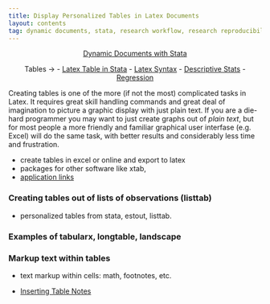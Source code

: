 ```yaml
---
title: Display Personalized Tables in Latex Documents
layout: contents
tag: dynamic documents, stata, research workflow, research reproducibility, reproducible research, social sciences
---
```


<a name="Contents"></a>
<p style="text-align: center;">
<a href="https://crenteriam.github.io/training/dynamic-documents/dynamicdocs-stata/">Dynamic Documents with Stata</a>
</p>
<p style="text-align: center;">
Tables &rarr; - <a href="https://crenteriam.github.io/training/dynamic-documents/tables-stata/">Latex Table in Stata</a> - <a href="https://crenteriam.github.io/training/dynamic-documents/tables-latex/">Latex Syntax</a> - <a href="https://crenteriam.github.io/training/dynamic-documents/tables-descriptives/">Descriptive Stats</a> - <a href="https://crenteriam.github.io/training/dynamic-documents/tables-ols/">Regression</a>
</p>

Creating tables is one of the more (if not the most) complicated tasks in Latex. It requires great skill handling commands and great deal of imagination to picture a graphic display with just plain text. If you are a die-hard programmer you may want to just create graphs out of *plain text*, but for most people a more friendly and familiar graphical user interfase (e.g. Excel) will do the same task, with better results and considerably less time and frustration.

- create tables in excel or online and export to latex
- packages for other software like xtab,
- [application links](https://en.wikibooks.org/wiki/LaTeX/Tables#Using_spreadsheets_and_data_analysis_tools)

### Creating tables out of lists of observations (listtab)
- personalized tables from stata, estout, listtab.

### Examples of tabularx, longtable, landscape

### Markup text within tables
- text markup within cells: math, footnotes, etc.

- [Inserting Table Notes](https://tex.stackexchange.com/questions/146127/how-can-i-insert-simple-table-notes/146129?utm_medium=organic&utm_source=google_rich_qa&utm_campaign=google_rich_qa)
